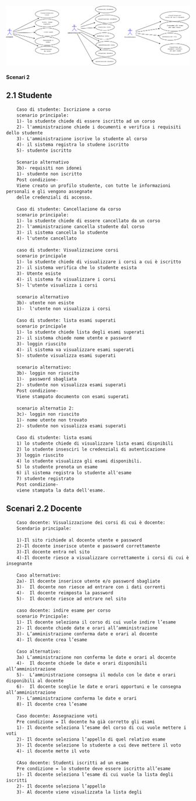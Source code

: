![alt tag](https://github.com/mnarizzano/M1.4.4-p3/blob/main/docs/srs/imgs/usecases.png)

#### Scenari 2
## 2.1 Studente

		Caso di studente: Iscrizione a corso
		scenario principale:
		1)- lo studente chiede di essere iscritto ad un corso	
		2)- l'amministrazione chiede i documenti e verifica i requisiti dello studente
		3)- L'amministrazione iscrive lo studente al corso
		4)- il sistema registra lo studene iscritto
		5)- studente iscritto

		Scenario alternativo			
		3b)- requisiti non idonei
		1)- studente non iscritto
		Post condizione-
		Viene creato un profilo studente, con tutte le informazioni personali e gli vengono assegnate
		delle credenziali di accesso.

		Caso di studente: Cancellazione da corso
		scenario principale:
		1)- lo studente chiede di essere cancellato da un corso
		2)- l'amministrazione cancella studente dal corso
		3)- il sistema cancella lo studente 
		4)- l'utente cancellato
	
		caso di studente: Visualizzazione corsi
		scenario principale
		1)- lo studente chiede di visualizzare i corsi a cui è iscritto
		2)- il sistema verifica che lo studente esista
		3)- Utente esiste
		4)- il sistema fa visualizzare i corsi 
		5)- l'utente visualizza i corsi
	
		scenario alternativo
		3b)- utente non esiste
		1)-  l'utente non visualizza i corsi

		Caso di studente: lista esami superati
		scenario principale		
		1)- lo studente chiede lista degli esami superati
		2)- il sistema chiede nome utente e password
		3)- loggin riuscito
		4)- il sistema va visualizzare esami superati
		5)- studente visualizza esami superati

		scenario alternativo:		
		3b)- loggin non riuscito
		1)-  password sbagliata
		2)- studente non visualizza esami superati
		Post condizione-
		Viene stampato documento con esami superati

		scenario alternatio 2:
		3c)- loggin non riuscito
		1)- nome utente non trovato
		2)- studente non visualizza esami superati 

		Caso di studente: lista esami
		1) lo studente chiede di visualizzare lista esami dispnibili
		2) lo studente insesciri le credenziali di autenticazione
		3) loggin riuscito
		4) lo studente visualizza gli esami disponibili.
		5) lo studente prenota un esame
		6) il sistema registra lo studente all'esame
		7) studente registrato
		Post condizione-
		viene stampata la data dell'esame.

## 		Scenari 2.2 Docente

		Caso docente: Visualizzazione dei corsi di cui è docente:
		Scendario principale:
		
		1)-Il sito richiede al docente utente e password
		2)-Il docente inserisce utente e password correttamente
		3)-Il docente entra nel sito
		4)-Il docente riesce a visualizzare correttamente i corsi di cui è insegnante
		
		Caso alternativo:
		2a)- Il docente inserisce utente e/o password sbagliate
		3)-  Il docente non riesce ad entrare con i dati correnti 
		4)-  Il docente reimposta la password
		5)-  Il docente riesce ad entrare nel sito
	
		caso docente: indire esame per corso
		scenario Principale:
		1)- Il docente seleziona il corso di cui vuole indire l’esame
		2)- Il docente chiede date e orari all’amministrazione
		3)- L’amministrazione conferma date e orari al docente
		4)- Il docente crea l’esame
		
		Caso alternativo:
		3a) L’amministrazione non conferma le date e orari al docente
		4)-  Il docente chiede le date e orari disponibili all’amministrazione
		5)-  L’amministrazione consegna il modulo con le date e orari disponibili al docente
		6)-  Il docente sceglie le date e orari opportuni e le consegna all’amministrazione
		7)- L’amministrazione conferma le date e orari
		8)- Il docente crea l’esame
	
		Caso docente: Assegnazione voti
		Pre condizione = Il docente ha già corretto gli esami
		1)- Il docente seleziona l’esame del corso di cui vuole mettere i voti
		2)- Il docente seleziona l’appello di quel relativo esame
		3)- Il docente selezione lo studente a cui deve mettere il voto
		4)- il docente mette il voto

		CAso docente: Studenti iscritti ad un esame 
		Pre condizione = lo studente deve essere iscritto all’esame
		1)- Il docente seleziona l’esame di cui vuole la lista degli iscritti
		2)- Il docente seleziona l’appello
		3)- Al docente viene visualizzata la lista degli 






	

